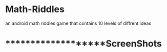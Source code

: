 # Math-Riddles
an android math riddles game that contains 10 levels of diffrent ideas 

<H1>*******************ScreenShots<H1/>

